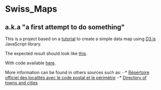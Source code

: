 # Swiss_Maps
## a.k.a "a first attempt to do something"

This is a project based on a [tutorial](http://data-map-d3.readthedocs.io/en/latest/index.html) to create a simple data map using [D3.js](https://d3js.org) JavaScript library. 

The expected result should look like [this](http://lvonlanthen.github.io/data-map-d3/).

With code available [here](https://github.com/lvonlanthen/data-map-d3/).

More information can be found in others sources such as:
⋅⋅* [Répertoire officiel des localités avec le code postal et le périmètre](https://opendata.swiss/fr/dataset/amtliches-ortschaftenverzeichnis-mit-postleitzahl-und-perimeter1/)
⋅⋅* [Directory of towns and cities](https://www.cadastre.ch/en/services/service/plz.html)

